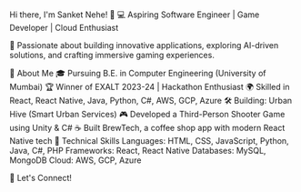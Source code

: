 Hi there, I'm Sanket Nehe! 👋
💻 Aspiring Software Engineer | Game Developer | Cloud Enthusiast

🚀 Passionate about building innovative applications, exploring AI-driven solutions, and crafting immersive gaming experiences.

🔹 About Me
🎓 Pursuing B.E. in Computer Engineering (University of Mumbai)
🏆 Winner of EXALT 2023-24 | Hackathon Enthusiast
🌍 Skilled in React, React Native, Java, Python, C#, AWS, GCP, Azure
🛠️ Building: Urban Hive (Smart Urban Services)
🎮 Developed a Third-Person Shooter Game using Unity & C#
☕ Built BrewTech, a coffee shop app with modern React Native tech
🔹 Technical Skills
Languages: HTML, CSS, JavaScript, Python, Java, C#, PHP
Frameworks: React, React Native
Databases: MySQL, MongoDB
Cloud: AWS, GCP, Azure

🔹 Let's Connect!
